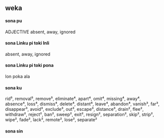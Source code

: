 ## weka

#### sona pu

ADJECTIVE absent, away, ignored

#### sona Linku pi toki Inli

absent, away, ignored

#### sona Linku pi toki pona

lon poka ala

#### sona ku

rid⁵, removal⁵, remove⁵, eliminate⁴, apart⁴, omit⁴, missing⁴, away⁴, absence⁴, loss⁴, dismiss⁴, delete⁴, distant⁴, leave⁴, abandon⁴, vanish³, far³, disappear³, avoid³, exclude³, out³, escape³, distance³, drain², flee², withdraw², reject², ban², sweep², exit², resign², separation², skip², strip², wipe², fade², lack², remote², lose², separate²

#### sona sin

